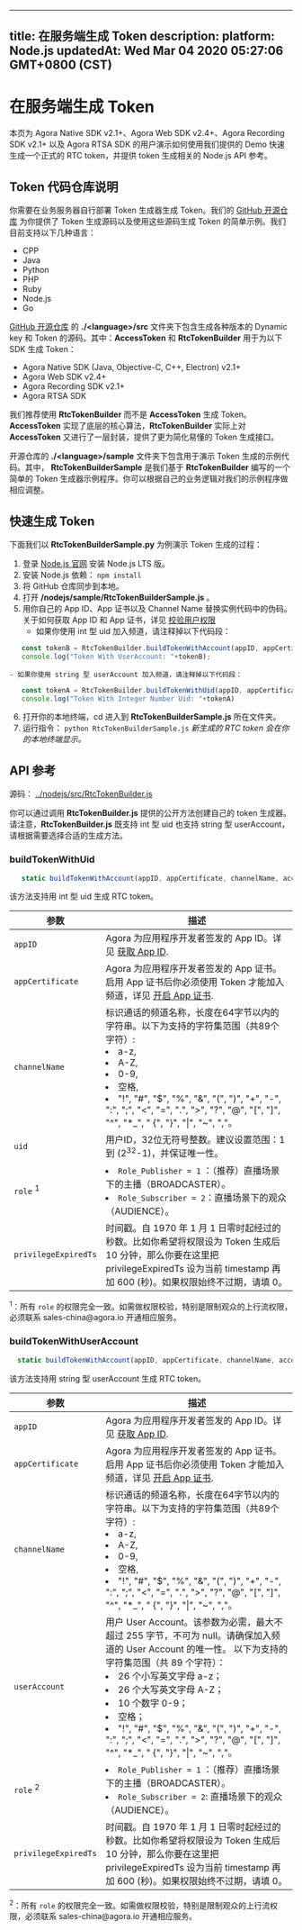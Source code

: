 
---
title: 在服务端生成 Token
description: 
platform: Node.js
updatedAt: Wed Mar 04 2020 05:27:06 GMT+0800 (CST)
---
# 在服务端生成 Token
本页为 Agora Native SDK v2.1+、Agora Web SDK v2.4+、Agora Recording SDK v2.1+ 以及 Agora RTSA SDK 的用户演示如何使用我们提供的 Demo 快速生成一个正式的 RTC token，并提供 token 生成相关的 Node.js API 参考。

## Token 代码仓库说明

你需要在业务服务器自行部署 Token 生成器生成 Token。我们的 [GitHub 开源仓库](https://github.com/AgoraIO/Tools/tree/master/DynamicKey/AgoraDynamicKey) 为你提供了 Token 生成源码以及使用这些源码生成 Token 的简单示例。我们目前支持以下几种语言：

- CPP
- Java
- Python
- PHP
- Ruby
- Node.js
- Go

[GitHub 开源仓库](https://github.com/AgoraIO/Tools/tree/master/DynamicKey/AgoraDynamicKey) 的 <b>./\<language\>/src</b> 文件夹下包含生成各种版本的 Dynamic key 和 Token 的源码。其中：**AccessToken** 和 **RtcTokenBuilder** 用于为以下 SDK 生成 Token：

- Agora Native SDK (Java, Objective-C, C++, Electron) v2.1+
- Agora Web SDK v2.4+
- Agora Recording SDK v2.1+ 
- Agora RTSA SDK



我们推荐使用 **RtcTokenBuilder** 而不是 **AccessToken** 生成 Token。**AccessToken** 实现了底层的核心算法，**RtcTokenBuilder** 实际上对 **AccessToken** 又进行了一层封装，提供了更为简化易懂的 Token 生成接口。

开源仓库的 **./\<language\>/sample** 文件夹下包含用于演示 Token 生成的示例代码。其中， **RtcTokenBuilderSample** 是我们基于 **RtcTokenBuilder** 编写的一个简单的 Token 生成器示例程序。你可以根据自己的业务逻辑对我们的示例程序做相应调整。


## 快速生成 Token

下面我们以 **RtcTokenBuilderSample.py** 为例演示 Token 生成的过程：

1. 登录 [Node.js 官网](https://nodejs.org/en/) 安装 Node.js LTS 版。
2. 安装 Node.js 依赖：
     `npm install` 
3. 将 GitHub 仓库同步到本地。
4. 打开 **/nodejs/sample/RtcTokenBuilderSample.js** 。
5. 用你自己的 App ID、App 证书以及 Channel Name 替换实例代码中的伪码。关于如何获取 App ID 和 App 证书，详见 [校验用户权限](https://docs.agora.io/cn/Agora%20Platform/token?platform=All%20Platforms#app-id)
    - 如果你使用 int 型 uid 加入频道，请注释掉以下代码段：
```JavaScript
   const tokenB = RtcTokenBuilder.buildTokenWithAccount(appID, appCertificate, channelName, account, role, privilegeExpiredTs);
   console.log("Token With UserAccount: "+tokenB);
```
    - 如果你使用 string 型 userAccount 加入频道，请注释掉以下代码段：
```JavaScript
   const tokenA = RtcTokenBuilder.buildTokenWithUid(appID, appCertificate, channelName, uid, role, privilegeExpiredTs);
   console.log("Token With Integer Number Uid: "+tokenA)
```
6. 打开你的本地终端，cd 进入到 **RtcTokenBuilderSample.js** 所在文件夹。
7. 运行指令： 
    `python RtcTokenBuilderSample.js` 
     *新生成的 RTC token 会在你的本地终端显示。*

## API 参考

源码： [../nodejs/src/RtcTokenBuilder.js](https://github.com/AgoraIO/Tools/blob/master/DynamicKey/AgoraDynamicKey/nodejs/src/RtcTokenBuilder.js)

你可以通过调用 **RtcTokenBuilder.js** 提供的公开方法创建自己的 token 生成器。请注意，**RtcTokenBuilder.js** 既支持 int 型 uid 也支持 string 型 userAccount，请根据需要选择合适的生成方法。


### buildTokenWithUid

```JavaScript
   static buildTokenWithAccount(appID, appCertificate, channelName, account, role, privilegeExpiredTs)
```

该方法支持用 int 型 uid 生成 RTC token。

| **参数**    | **描述**                                              |
| ---------------- | ------------------------------------------------------------ |
| `appID`          | Agora 为应用程序开发者签发的 App ID。详见 [获取 App ID](https://docs.agora.io/cn/Agora%20Platform/token/#app-id). | 
| `appCertificate` | Agora 为应用程序开发者签发的 App 证书。启用 App 证书后你必须使用 Token 才能加入频道，详见 [开启 App 证书](https://docs.agora.io/cn/Agora%20Platform/token?platform=All%20Platforms#app-certificate). |
| `channelName`    | 标识通话的频道名称，长度在64字节以内的字符串。以下为支持的字符集范围（共89个字符）: <li>a-z,<li>A-Z,<li>0-9,<li>空格,<li>"!", "#", "$", "%", "&", "(", ")", "+", "-", ":", ";", "<", "=", ".", ">", "?", "@", "[", "]", "^", "*_", " {", "}", "\|", "~", ","。 |
| `uid`            | 用户ID，32位无符号整数。建议设置范围：1到 (2<sup>32</sup>-1)，并保证唯一性。 |
| `role`  <sup>1</sup>         | <li> `Role_Publisher = 1` ：（推荐）直播场景下的主播（BROADCASTER）。<li>`Role_Subscriber = 2`：直播场景下的观众（AUDIENCE）。 |
| `privilegeExpiredTs`      | 时间戳。自 1970 年 1 月 1 日零时起经过的秒数。比如你希望将权限设为 Token 生成后 10 分钟，那么你要在这里把 privilegeExpiredTs 设为当前 timestamp 再加 600 (秒)。如果权限始终不过期，请填 0。 |

<div class="alert warning"><sup>1</sup>：所有 <code>role</code> 的权限完全一致。如需做权限校验，特别是限制观众的上行流权限，必须联系 sales-china@agora.io 开通相应服务。</div>

### buildTokenWithUserAccount

```JavaScript
  static buildTokenWithAccount(appID, appCertificate, channelName, account, role, privilegeExpiredTs)
```

该方法支持用 string 型 userAccount 生成 RTC token。

| **参数**    | **描述**                                             |
| ---------------- | ------------------------------------------------------------ |
| `appID`          | Agora 为应用程序开发者签发的 App ID。详见 [获取 App ID](https://docs.agora.io/cn/Agora%20Platform/token?platform=All%20Platforms#app-id). |
| `appCertificate` | Agora 为应用程序开发者签发的 App 证书。启用 App 证书后你必须使用 Token 才能加入频道，详见 [开启 App 证书](https://docs.agora.io/cn/Agora%20Platform/token/#app-certificate). |
| `channelName`    | 标识通话的频道名称，长度在64字节以内的字符串。以下为支持的字符集范围（共89个字符）: <li>a-z,<li>A-Z,<li>0-9,<li>空格,<li>"!", "#", "$", "%", "&", "(", ")", "+", "-", ":", ";", "<", "=", ".", ">", "?", "@", "[", "]", "^", "*_", " {", "}", "\|", "~", ","。 |
|`userAccount` | 用户 User Account。该参数为必需，最大不超过 255 字节，不可为 null。请确保加入频道的 User Account 的唯一性。 以下为支持的字符集范围（共 89 个字符）：<li>26 个小写英文字母 a-z；<li>26 个大写英文字母 A-Z；<li>10 个数字 0-9；<li>空格；<li>"!", "#", "$", "%", "&", "(", ")", "+", "-", ":", ";", "<", "=", ".", ">", "?", "@", "[", "]", "^", "*_", " {", "}", "\|", "~", ","。 |
| `role` <sup>2</sup>          | <li> `Role_Publisher = 1` ：（推荐）直播场景下的主播（BROADCASTER）。<li>`Role_Subscriber = 2`: 直播场景下的观众（AUDIENCE）。|
| `privilegeExpiredTs`      | 时间戳。自 1970 年 1 月 1 日零时起经过的秒数。比如你希望将权限设为 Token 生成后 10 分钟，那么你要在这里把 privilegeExpiredTs 设为当前 timestamp 再加 600 (秒)。如果权限始终不过期，请填 0。|

<div class="alert warning"><sup>2</sup>：所有 <code>role</code> 的权限完全一致。如需做权限校验，特别是限制观众的上行流权限，必须联系 sales-china@agora.io 开通相应服务。</div>



